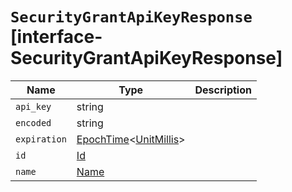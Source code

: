 # `SecurityGrantApiKeyResponse` [interface-SecurityGrantApiKeyResponse]

| Name | Type | Description |
| - | - | - |
| `api_key` | string | &nbsp; |
| `encoded` | string | &nbsp; |
| `expiration` | [EpochTime](./EpochTime.md)<[UnitMillis](./UnitMillis.md)> | &nbsp; |
| `id` | [Id](./Id.md) | &nbsp; |
| `name` | [Name](./Name.md) | &nbsp; |
